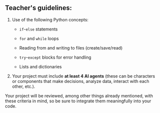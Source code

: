 ## Teacher's guidelines:

1. Use of the following Python concepts:
    
    - `if`-`else` statements
        
    - `for` and `while` loops
        
    - Reading from and writing to files (create/save/read)
        
    - `try`-`except` blocks for error handling
        
    - Lists and dictionaries
        
2. Your project must include **at least 4 AI agents** (these can be characters or components that make decisions, analyze data, interact with each other, etc.).
    

Your project will be reviewed, among other things already mentioned, with these criteria in mind, so be sure to integrate them meaningfully into your code.